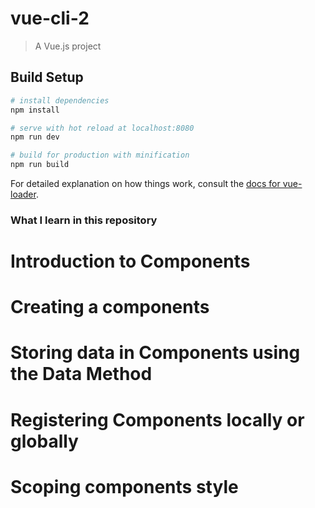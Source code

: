 # vue-cli-2

> A Vue.js project

## Build Setup

``` bash
# install dependencies
npm install

# serve with hot reload at localhost:8080
npm run dev

# build for production with minification
npm run build
```

For detailed explanation on how things work, consult the [docs for vue-loader](http://vuejs.github.io/vue-loader).

### What I learn in this repository
# Introduction to Components
# Creating a components
# Storing data in Components using the Data Method
# Registering Components locally or globally
# Scoping components style